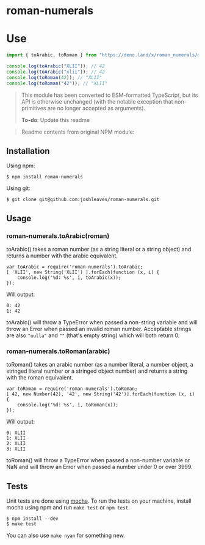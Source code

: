 # roman-numerals

# Use

```ts
import { toArabic, toRoman } from "https://deno.land/x/roman_numerals/mod.ts";

console.log(toArabic("XLII")); // 42
console.log(toArabic("xlii")); // 42
console.log(toRoman(42)); // "XLII"
console.log(toRoman("42")); // "XLII"
```

> This module has been converted to ESM-formatted TypeScript, but its API is otherwise unchanged (with the notable exception that non-primitives are no longer accepted as arguments).
>
> **To-do**: Update this readme

> Readme contents from original NPM module:

## Installation ##
Using npm:

    $ npm install roman-numerals
    
Using git:

    $ git clone git@github.com:joshleaves/roman-numerals.git

## Usage ##

### roman-numerals.toArabic(roman) ###
toArabic() takes a roman number (as a string literal or a string object) and returns a number with the arabic equivalent.

    var toArabic = require('roman-numerals').toArabic;
    [ 'XLII', new String('XLII') ].forEach(function (x, i) {
        console.log('%d: %s', i, toArabic(x));
    });
Will output:

    0: 42
    1: 42

toArabic() will throw a TypeError when passed a non-string variable and will throw an Error when passed an invalid roman number. Acceptable strings are also `"nulla"` and `""` (that's empty string) which will both return 0.

### roman-numerals.toRoman(arabic) ###
toRoman() takes an arabic number (as a number literal, a number object, a stringed literal number or a stringed object number) and returns a string with the roman equivalent.

    var toRoman = require('roman-numerals').toRoman;
    [ 42, new Number(42), '42', new String('42')].forEach(function (x, i) {
        console.log('%d: %s', i, toRoman(x));
    });
Will output:

    0: XLII
    1: XLII
    2: XLII
    3: XLII

toRoman() will throw a TypeError when passed a non-number variable or NaN and will throw an Error when passed a number under 0 or over 3999.

## Tests ##
Unit tests are done using [mocha](https://github.com/visionmedia/mocha/). To run the tests on your machine, install mocha using npm and run `make test` or `npm test`.

    $ npm install --dev
    $ make test

You can also use `make nyan` for something new.
